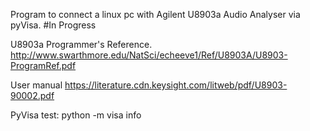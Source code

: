 Program to connect a linux pc with Agilent U8903a Audio Analyser via pyVisa. #In Progress

U8903a Programmer's Reference.
http://www.swarthmore.edu/NatSci/echeeve1/Ref/U8903A/U8903-ProgramRef.pdf

User manual
https://literature.cdn.keysight.com/litweb/pdf/U8903-90002.pdf

PyVisa test:
python -m visa info
